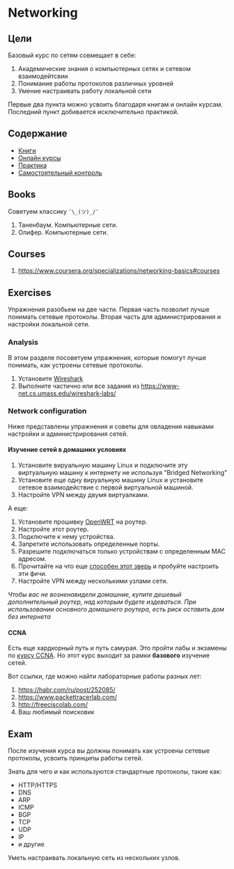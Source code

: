 # Networking

## Цели
Базовый курс по сетям совмещает в себе:
1. Академические знания о компьютерных сетях и сетевом взаимодейтсвии
2. Понимание работы протоколов различных уровней
3. Умение настраивать работу локальной сети

Первые два пункта можно усвоить благодаря книгам и онлайн курсам. Последний пункт добивается исключительно практикой. 

## Содержание
* [Книги](https://github.com/drewxa/guide/master/Networking.md#books)
* [Онлайн курсы](https://github.com/drewxa/guide/master/Networking.md#courses)
* [Практика](https://github.com/drewxa/guide/master/Networking.md#exercises)
* [Самостоятельный контроль](https://github.com/drewxa/guide/master/Networking.md#exam)

## Books
Советуем классику `¯\_(ツ)_/¯`

1. Таненбаум. Компьютерные сети.
1. Олифер. Компьютерные сети.

## Courses
1. https://www.coursera.org/specializations/networking-basics#courses

## Exercises
Упражнения разобьем на две части. Первая часть позволит лучше понимать сетевые протоколы. Вторая часть для администрирования и настройки локальной сети.

### Analysis
В этом разделе посоветуем упражнения, которые помогут лучше понимать, как устроены сетевые протоколы.

1. Установите [Wireshark](https://www.wireshark.org/download.html)
2. Выполните частично или все задания из https://www-net.cs.umass.edu/wireshark-labs/

### Network configuration
Ниже представлены упражнения и советы для овладения навыками настройки и администрирования сетей.

#### Изучение сетей в домашних условиях
1. Установите вируальную машину Linux и подключите эту виртуальную машину к интернету не используя "Bridged Networking"
2. Установите еще одну вируальную машину Linux и установите сетевое взаимодействие с первой виртуальной машиной.
3. Настройте VPN между двумя виртуалками.

А еще:
1. Установите прошивку [OpenWRT](https://openwrt.org/) на роутер.
2. Настройте этот роутер.
3. Подключите к нему устройства.
4. Запретите использовать определенные порты.
5. Разрешите подключаться только устройствам с определенным MAC адресом.
6. Прочитайте на что еще [способен этот зверь](https://openwrt.org/docs/guide-user/start) и пробуйте настроить эти фичи.
7. Настройте VPN между несколькими узлами сети.

*Чтобы вас не возненавидели домашние, купите дешевый дополнительный роутер, над которым будете издеваться. При использовании основного домашнего роутера, есть риск оставить дом без интернета*

#### CCNA
Есть еще хардкорный путь и путь самурая. Это пройти лабы и экзамены по [курсу CCNA](https://www.cisco.com/c/en/us/training-events/training-certifications/certifications/associate/ccna-routing-switching.html#~stickynav=1). Но этот курс выходит за рамки **базового** изучение сетей.

Вот ссылки, где можно найти лабораторные работы разных лет:
1. https://habr.com/ru/post/252085/
2. https://www.packettracerlab.com/
3. http://freeciscolab.com/
4. Ваш любимый поисковик

## Exam
После изучения курса вы должны понимать как устроены сетевые протоколы, усвоить принципы работы сетей.

Знать для чего и как используются стандартные протоколы, такие как:
* HTTP/HTTPS
* DNS
* ARP
* ICMP
* BGP
* TCP
* UDP
* IP
* и другие

Уметь настраивать локальную сеть из нескольких узлов.
